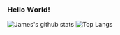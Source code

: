 ### Hello World!
![James's github stats](https://github-readme-stats.vercel.app/api?username=James-Oswald&count_private=true)
![Top Langs](https://github-readme-stats.vercel.app/api/top-langs/?username=James-Oswald&layout=compact&count_private=true&langs_count=10&hide=HTML,CSS,Shell)
